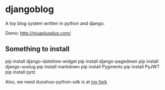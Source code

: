 djangoblog
==========

A toy blog system written in python and django.

Demo: <http://njuaplusplus.com/>

## Something to install

   pip install django-datetime-widget
   pip install django-pagedown
   pip install django-uuslug
   pip install markdown
   pip install Pygments
   pip install PyJWT
   pip install pytz

Also, we need
duoshuo-python-sdk is at [my fork](https://github.com/njuaplusplus/duoshuo-python-sdk)
